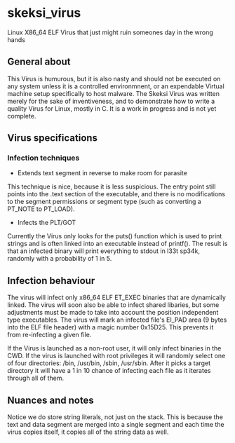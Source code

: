 # skeksi_virus

Linux X86_64 ELF Virus that just might ruin someones day in the wrong hands

## General about

This Virus is humurous, but it is also nasty and should not be executed on any system unless
it is a controlled environmnent, or an expendable Virtual machine setup specifically to host
malware. The Skeksi Virus was written merely for the sake of inventiveness, and to demonstrate
how to write a quality Virus for Linux, mostly in C. It is a work in progress and is not yet
complete. 

## Virus specifications

### Infection techniques

* Extends text segment in reverse to make room for parasite

This technique is nice, because it is less suspicious. The entry point still points into the
.text section of the executable, and there is no modifications to the segment permissions or
segment type (such as converting a PT_NOTE to PT_LOAD).

* Infects the PLT/GOT

Currently the Virus only looks for the puts() function which is used to print strings and is
often linked into an executable instead of printf(). The result is that an infected binary will
print everything to stdout in l33t sp34k, randomly with a probability of 1 in 5.

## Infection behaviour 

The virus will infect only x86_64 ELF ET_EXEC binaries that are dynamically linked. The virus
will soon also be able to infect shared libaries, but some adjustments must be made to take
into account the position independent type executables. The virus will mark an infected file's
EI_PAD area (9 bytes into the ELF file header) with a magic number 0x15D25. This prevents it
from re-infecting a given file.

If the Virus is launched as a non-root user, it will only infect binaries in the CWD. If the
virus is launched with root privileges it will randomly select one of four directories: 
/bin, /usr/bin, /sbin, /usr/sbin. After it picks a target directory it will have a 1 in 10
chance of infecting each file as it iterates through all of them.

## Nuances and notes

Notice we do store string literals, not just on the stack. This is because the text and data
segment are merged into a single segment and each time the virus copies itself, it copies
all of the string data as well.
